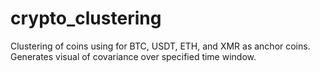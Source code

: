 # crypto_clustering
Clustering of coins using for BTC, USDT, ETH, and XMR as anchor coins. Generates visual of covariance over specified time window.
